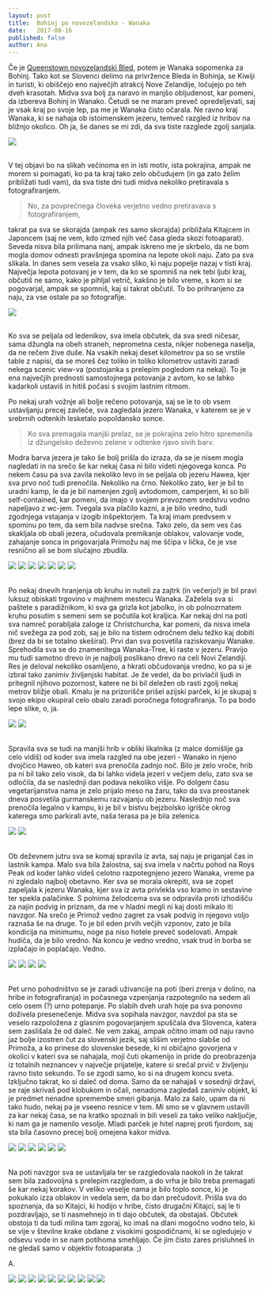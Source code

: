 ```yaml
---
layout: post
title:  Bohinj po novozelandsko - Wanaka
date:   2017-08-16
published: false
author: Ana
---
```



<p class="intro"><span class="dropcap">Č</span>e je <a href="/blog/queenstown">Queenstown novozelandski Bled</a>, potem je Wanaka sopomenka za Bohinj. Tako kot se Slovenci delimo na privržence Bleda in Bohinja, se Kiwiji in turisti, ki obiščejo eno največjih atrakcij Nove Zelandije, ločujejo po teh dveh krasotah. Midva sva bolj za naravo in manjšo obljudenost, kar pomeni, da izbereva Bohinj in Wanako. Četudi se ne maram preveč opredeljevati, saj je vsak kraj po svoje lep, pa me je Wanaka čisto očarala. Ne ravno kraj Wanaka, ki se nahaja ob istoimenskem jezeru, temveč razgled iz hribov na bližnjo okolico. Oh ja, še danes se mi zdi, da sva tiste razglede zgolj sanjala.</p>

<div class="photoset-grid" data-layout="1"> 
    <img src="/assets/images/32wanaka/01a.jpg" data-title="Eden najinih najljubših razgledov na Novi Zelandiji." data-lightbox="gr1">
</div><br/>

V tej objavi bo na slikah večinoma en in isti motiv, ista pokrajina, ampak ne morem si pomagati, ko pa ta kraj tako zelo občudujem (in ga zato želim približati tudi vam), da sva tiste dni tudi midva nekoliko pretiravala s fotografiranjem. 

<blockquote>No, za povprečnega človeka verjetno vedno pretiravava s fotografiranjem,</blockquote>

takrat pa sva se skorajda (ampak res samo skorajda) približala Kitajcem in Japoncem (saj ne vem, kdo izmed njih več časa gleda skozi fotoaparat). Seveda nisva bila prilimana nanj, ampak iskreno me je skrbelo, da ne bom mogla domov odnesti pravšnjega spomina na lepote okoli naju. Zato pa sva slikala. In danes sem vesela za vsako sliko, ki naju popelje nazaj v tisti kraj. Največja lepota potovanj je v tem, da ko se spomniš na nek tebi ljubi kraj, občutiš ne samo, kako je pihljal vetrič, kakšno je bilo vreme, s kom si se pogovarjal, ampak se spomniš, kaj si takrat občutil. To bo prihranjeno za naju, za vse ostale pa so fotografije.

<div class="photoset-grid" data-layout="1"> 
   <img src="/assets/images/32wanaka/06.jpg" data-title="Postanek za nočitev ob jezeru Hawea s čudovitim sončnim zahodom." data-lightbox="gr1">
</div><br/>

Ko sva se peljala od ledenikov, sva imela občutek, da sva sredi ničesar, sama džungla na obeh straneh, neprometna cesta, nikjer nobenega naselja, da ne rečem žive duše. Na vsakih nekaj deset kilometrov pa so se vrstile table z napisi, da se moreš čez toliko in toliko kilometrov ustaviti zaradi nekega scenic view-va (postojanka s prelepim pogledom na nekaj). To je ena največjih prednosti samostojnega potovanja z avtom, ko se lahko kadarkoli ustaviš in hitiš počasi s svojim lastnim ritmom. 

Po nekaj urah vožnje ali bolje rečeno potovanja, saj se le to ob vsem ustavljanju precej zavleče, sva zagledala jezero Wanaka, v katerem se je v srebrnih odtenkih lesketalo popoldansko sonce. 

<blockquote>Ko sva premagala manjši prelaz, se je pokrajina zelo hitro spremenila iz džungelsko deževno zelene v odtenke rjavo sivih barv.</blockquote> 

Modra barva jezera je tako še bolj prišla do izraza, da se je nisem mogla nagledati in na srečo še kar nekaj časa ni bilo videti njegovega konca. Po nekem času pa sva zavila nekoliko levo in se peljala ob jezeru Hawea, kjer sva prvo noč tudi prenočila. Nekoliko na črno. Nekoliko zato, ker je bil to uradni kamp, le da je bil namenjen zgolj avtodomom, camperjem, ki so bili self-contained, kar pomeni, da imajo v svojem prevoznem sredstvu vodno napeljavo z wc-jem. Tvegala sva plačilo kazni, a je bilo vredno, tudi zgodnjega vstajanja v izogib inšpektorjem. Ta kraj imam predvsem v spominu po tem, da sem bila nadvse srečna. Tako zelo, da sem ves čas skakljala ob obali jezera, očudovala premikanje oblakov, valovanje vode, zahajanje sonca in prigovarjala Primožu naj me ščipa v lička, če je vse resnično ali se bom slučajno zbudila.

<div class="photoset-grid" data-layout="213"> 
   <img src="/assets/images/32wanaka/01aa.jpg" data-title="" data-lightbox="gr1">
   <img src="/assets/images/32wanaka/02.jpg" data-title="" data-lightbox="gr1">
   <img src="/assets/images/32wanaka/03.jpg" data-title="" data-lightbox="gr1">
   <img src="/assets/images/32wanaka/04.jpg" data-title="" data-lightbox="gr1">
   <img src="/assets/images/32wanaka/05.jpg" data-title="" data-lightbox="gr1">
   <img src="/assets/images/32wanaka/07.jpg" data-title="" data-lightbox="gr1">
   <img src="/assets/images/32wanaka/08.jpg" data-title="" data-lightbox="gr1">
</div><br/>

Po nekaj dnevih hranjenja ob kruhu in nuteli za zajtrk (in večerjo!) je bil pravi luksuz obiskati trgovino v majhnem mestecu Wanaka. Zaželela sva si paštete s paradižnikom, ki sva ga grizla kot jabolko, in ob polnozrnatem kruhu posutim s semeni sem se počutila kot kraljica. Kar nekaj dni na poti sva namreč porabljala zaloge iz Christchurcha, kar pomeni, da nisva imela nič svežega za pod zob, saj je bilo na tistem odročnem delu težko kaj dobiti (brez da bi se totalno skeširal). Prvi dan sva posvetila raziskovanju Wanake. Sprehodila sva se do znamenitega Wanaka-Tree, ki raste v jezeru. Pravijo mu tudi samotno drevo in je najbolj poslikano drevo na celi Novi Zelandiji. Res je deloval nekoliko osamljeno, a hkrati občudovanja vredno, ko pa si je izbral tako zanimiv življenjski habitat. Je že vedel, da bo privlačil ljudi in pritegnil njihovo pozornost, katere ne bi bil deležen ob rasti zgolj nekaj metrov bližje obali. Kmalu je na prizorišče prišel azijski parček, ki je skupaj s svojo ekipo okupiral celo obalo zaradi poročnega fotografiranja. To pa bodo lepe slike, o, ja.

<div class="photoset-grid" data-layout="2"> 
   <img src="/assets/images/32wanaka/09.jpg" data-title="" data-lightbox="gr1">
   <img src="/assets/images/32wanaka/10.jpg" data-title="" data-lightbox="gr1">
</div><br/>

Spravila sva se tudi na manjši hrib v obliki likalnika (z malce domišlije ga celo vidiš) od koder sva imela razgled na obe jezeri - Wanako in njeno dvojčico Haweo, ob kateri sva prenočila zadnjo noč. Bilo je zelo vroče, hrib pa ni bil tako zelo visok, da bi lahko videla jezeri v večjem delu, zato sva se odločila, da se naslednji dan podava nekoliko višje. Po dolgem času vegetarijanstva nama je zelo prijalo meso na žaru, tako da sva preostanek dneva posvetila gurmanskemu razvajanju ob jezeru. Naslednjo noč sva prenočila legalno v kampu, ki je bil v bistvu bejzbolsko igrišče okrog katerega smo parkirali avte, naša terasa pa je bila zelenica.

<div class="photoset-grid" data-layout="2"> 
   <img src="/assets/images/32wanaka/11.jpg" data-title="" data-lightbox="gr1">
   <img src="/assets/images/32wanaka/12.jpg" data-title="" data-lightbox="gr1">
</div><br/>

Ob deževnem jutru sva se komaj spravila iz avta, saj naju je priganjal čas in lastnik kampa. Malo sva bila žalostna, saj sva imela v načrtu pohod na Roys Peak od koder lahko videš celotno razpotegnjeno jezero Wanaka, vreme pa ni zgledalo najbolj obetavno. Ker sva se morala okrepiti, sva se zopet zapeljala k jezeru Wanaka, kjer sva iz avta privlekla vso kramo in sestavine ter spekla palačinke. S polnima želodcema sva se odpravila proti izhodišču za najin podvig in priznam, da me v hladni megli ni kaj dosti mikalo iti navzgor. Na srečo je Primož vedno zagret za vsak podvig in njegovo voljo raznaša še na druge. To je bil eden prvih večjih vzponov, zato je bila kondicija na minimumu, noge pa niso hotele preveč sodelovati. Ampak hudiča, da je bilo vredno. Na koncu je vedno vredno, vsak trud in borba se izplačajo in poplačajo. Vedno.

<div class="photoset-grid" data-layout="121"> 
   <img src="/assets/images/32wanaka/13.jpg" data-title="" data-lightbox="gr1">
   <img src="/assets/images/32wanaka/14.jpg" data-title="" data-lightbox="gr1">
   <img src="/assets/images/32wanaka/16.jpg" data-title="" data-lightbox="gr1">
   <img src="/assets/images/32wanaka/15.jpg" data-title="" data-lightbox="gr1">
 </div><br/>
   
Pet urno pohodništvo se je zaradi uživancije na poti (beri zrenja v dolino, na hribe in fotografiranja) in počasnega vzpenjanja razpotegnilo na sedem ali celo osem (?) urno potepanje. Po slabih dveh urah hoje pa sva ponovno doživela presenečenje. Midva sva sopihala navzgor, navzdol pa sta se veselo razpoložena z glasnim pogovarjanjem spuščala dva Slovenca, katera sem zaslišala že od daleč. Ne vem zakaj, ampak očitno imam od naju ravno jaz bolje izostren čut za slovenski jezik, saj slišim verjetno slabše od Primoža, a ko prinese do slovenske besede, ki ni običajno govorjena v okolici v kateri sva se nahajala, moji čuti okamenijo in pride do preobrazenja iz totalnih neznancev v največje prijatelje, katere si srečal prvič v življenju ravno tisto sekundo. To se zgodi samo, ko si na drugem koncu sveta. Izključno takrat, ko si daleč od doma. Samo da se nahajaš v sosednji državi, se raje skrivaš pod klobukom in očali, nenadoma zagledaš zanimiv objekt, ki je predmet nenadne spremembe smeri gibanja. Malo za šalo, upam da ni tako hudo, nekaj pa je vseeno resnice v tem. Mi smo se v glavnem ustavili za kar nekaj časa, se na kratko spoznali in bili veseli za tako veliko naključje, ki nam ga je namenilo vesolje. Mladi parček je hitel naprej proti fjordom, saj sta bila časovno precej bolj omejena kakor midva. 

<div class="photoset-grid" data-layout="231">
   <img src="/assets/images/32wanaka/17.jpg" data-title="" data-lightbox="gr1">
   <img src="/assets/images/32wanaka/18.jpg" data-title="" data-lightbox="gr1">
   <img src="/assets/images/32wanaka/19.jpg" data-title="" data-lightbox="gr1">
   <img src="/assets/images/32wanaka/20.jpg" data-title="" data-lightbox="gr1">
   <img src="/assets/images/32wanaka/22.jpg" data-title="" data-lightbox="gr1">
   <img src="/assets/images/32wanaka/21.jpg" data-title="" data-lightbox="gr1">
</div><br/>

Na poti navzgor sva se ustavljala ter se razgledovala naokoli in že takrat sem bila zadovoljna s prelepim razgledom, a do vrha je bilo treba premagati še kar nekaj korakov. V veliko veselje nama je bilo toplo sonce, ki je pokukalo izza oblakov in vedela sem, da bo dan prečudovit. Prišla sva do spoznanja, da so Kitajci, ki hodijo v hribe, čisto drugačni Kitajci, saj le ti pozdravljajo, se ti nasmehnejo in ti dajo občutek, da obstajaš. Občutek obstoja ti da tudi milina tam zgoraj, ko imaš na dlani mogočno vodno telo, ki se vije v številne krake obdane z visokimi gospodičnami, ki se ogledujejo v odsevu vode in se nam potihoma smehljajo. Če jim čisto zares prisluhneš in ne gledaš samo v objektiv fotoaparata. ;)

A.

<div class="photoset-grid" data-layout="22131">
   <img src="/assets/images/32wanaka/23.jpg" data-title="" data-lightbox="gr1">
   <img src="/assets/images/32wanaka/24.jpg" data-title="" data-lightbox="gr1">
   <img src="/assets/images/32wanaka/25.jpg" data-title="" data-lightbox="gr1">
   <img src="/assets/images/32wanaka/26.jpg" data-title="" data-lightbox="gr1">
   <img src="/assets/images/32wanaka/27.jpg" data-title="" data-lightbox="gr1">
   <img src="/assets/images/32wanaka/28.jpg" data-title="" data-lightbox="gr1">
   <img src="/assets/images/32wanaka/29.jpg" data-title="" data-lightbox="gr1">
   <img src="/assets/images/32wanaka/30.jpg" data-title="" data-lightbox="gr1">
   <img src="/assets/images/32wanaka/31.jpg" data-title="" data-lightbox="gr1">
   <img src="/assets/images/32wanaka/32.jpg" data-title="" data-lightbox="gr1">
</div><br/>

